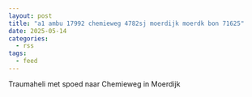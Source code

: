 ```yaml
---
layout: post
title: "a1 ambu 17992 chemieweg 4782sj moerdijk moerdk bon 71625"
date: 2025-05-14
categories: 
  - rss
tags: 
  - feed
---
```


Traumaheli met spoed naar Chemieweg in Moerdijk
